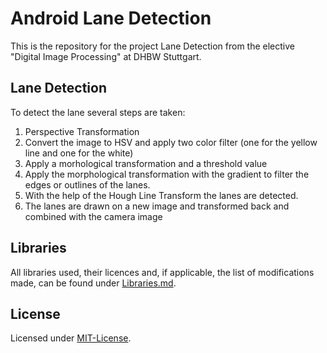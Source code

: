 # Android Lane Detection
This is the repository for the project Lane Detection from the elective "Digital Image Processing" at DHBW Stuttgart.
## Lane Detection
To detect the lane several steps are taken:
1. Perspective Transformation
2. Convert the image to HSV and apply two color filter (one for the yellow line and one for the white)
3. Apply a morhological transformation and a threshold value 
4. Apply the morphological transformation with the gradient to filter the edges or outlines of the lanes. 
5. With the help of the Hough Line Transform the lanes are detected. 
6. The lanes are drawn on a new image and transformed back and combined with the camera image
## Libraries
All libraries used, their licences and, if applicable, the list of modifications made, can be found under [Libraries.md](Libraries.md).
## License
Licensed under [MIT-License](LICENSE.md).